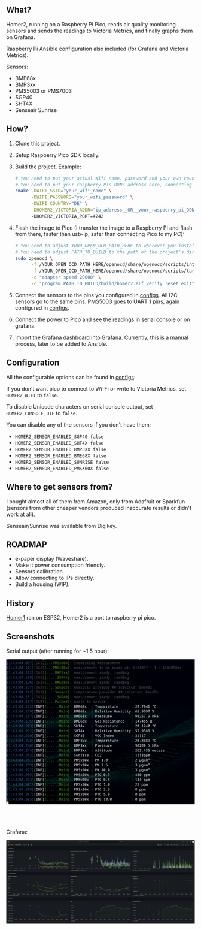 ## What?

Homer2, running on a Raspberry Pi Pico, reads air quality monitoring sensors and sends 
the readings to Victoria Metrics, and finally graphs them on Grafana.

Raspberry Pi Ansible configuration also included (for Grafana and Victoria Metrics).

Sensors:

- BME68x
- BMP3xx
- PMS5003 or PMS7003
- SGP40
- SHT4X
- Senseair Sunrise

## How?

1. Clone this project.
2. Setup Raspberry Pico SDK locally.
3. Build the project. Example:

   ```bash
   # You need to put your actual Wifi name, password and your own country code here.
   # You need to put your raspberry PIs DDNS address here, connecting directly to IPs is planned.
   cmake -DWIFI_SSID="your_wifi_name" \
         -DWIFI_PASSWORD="your_wifi_password" \
         -DWIFI_COUNTRY="DE" \
         -DHOMER2_VICTORIA_ADDR="ip_address__OR__your_raspberry_pi_DDNS_address"
         -DHOMER2_VICTORIA_PORT=4242
   ```
4. Flash the image to Pico (I transfer the image to a Raspberry PI and flash from there,
   faster than usb-ip, safer than connecting Pico to my PC):

   ```bash
   # You need to adjust YOUR_OPEN_OCD_PATH_HERE to wherever you installed openocd.
   # You need to adjust PATH_TO_BUILD to the path of the project's directory.
   sudo openocd \
         -f /YOUR_OPEN_OCD_PATH_HERE/openocd/share/openocd/scripts/interface/cmsis-dap.cfg \
         -f /YOUR_OPEN_OCD_PATH_HERE/openocd/share/openocd/scripts/target/rp2040.cfg \
         -c "adapter speed 20000" \
         -c "program PATH_TO_BUILD/build/homer2.elf verify reset exit"
   ```

5. Connect the sensors to the pins you configured in [configs](./src/homer2_config.h.in).
   All I2C sensors go to the same pins. PMS5003 goes to UART 1 pins, again configured
   in [configs](./src/homer2_config.h.in).
6. Connect the power to Pico and see the readings in serial console or on
   grafana.
7. Import the Grafana [dashboard](./rpi/homer2_grafana_dashboard.json) into Grafana. Currently,
   this is a manual process, later to be added to Ansible.

## Configuration 

All the configurable options can be found in [configs](./src/homer2_config.h.in):

If you don't want pico to connect to Wi-Fi or write to Victoria Metrics,
set `HOMER2_WIFI` to `false`.<br>

To disable Unicode characters on serial console output,
set `HOMER2_CONSOLE_UTF` to `false`.<br>

You can disable any of the sensors if you don't have them:
- `HOMER2_SENSOR_ENABLED_SGP40 false`
- `HOMER2_SENSOR_ENABLED_SHT4X false`
- `HOMER2_SENSOR_ENABLED_BMP3XX false`
- `HOMER2_SENSOR_ENABLED_BME68X false`
- `HOMER2_SENSOR_ENABLED_SUNRISE false`
- `HOMER2_SENSOR_ENABLED_PMSX00X false`

## Where to get sensors from?

I bought almost all of them from Amazon, only from Adafruit or Sparkfun (sensors
from other cheaper vendors produced inaccurate results or didn't work at all).

Senseair/Sunrise was available from Digikey.

## ROADMAP

- e-paper display (Waveshare).
- Make it power consumption friendly.
- Sensors calibration.
- Allow connecting to IPs directly.
- Build a housing (WIP).

## History

[Homer1](https://github.com/hkoosha/homer1) ran on ESP32, Homer2 is a port to raspberry pi pico.

## Screenshots

Serial output (after running for ~1.5 hour):
<br>

![SerialOutput](screenshots/serial.png)

<br>
<br>

Grafana:
<br>

![GrafanaDashboard](screenshots/grafana.png)

<br>

